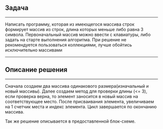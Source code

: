 ## Задача
___
Написать программу, которая из имеющегося массива строк формирует массив из строк, длина которых меньше либо равна 3 символа. Первоначальный массив можно ввести с клавиатуры, либо задать на старте выполнения алгоритма. При решение не рекомендуется пользоваться коллекциями, лучше обойтись исключительно массивами
___

## Описание решения
___
Сначала создаем два массива одинакового размера(изначальный и новый массивы). Далее создаем метод для проверки длины (<= 3), если проверка верна, то элемент заносится в новый массив на соответствующее место. После присваивания элемента, увеличиваем на 1 счетчик места и индекс элемента. Цикл завершается по окончанию массива.

Так же решение описывается в предоставленной блок-схеме.